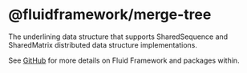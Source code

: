 # @fluidframework/merge-tree

The underlining data structure that supports SharedSequence and SharedMatrix distributed data structure implementations.

See [GitHub](https://github.com/microsoft/FluidFramework) for more details on Fluid Framework and packages within.

